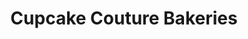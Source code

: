 ---
title: "Cupcake Couture Bakeries"
url: /san-antonio/cupcake-couture-bakeries/
shop: Bäckerei
---